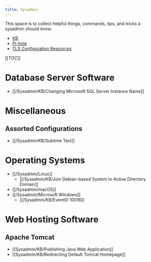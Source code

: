 ```yaml
---
title: Sysadmin
---
```


This space is to collect helpful things, commands, tips, and tricks a sysadmin should know.

* [KB](/Sysadmin/KB)
* [Pi-hole](/Self_Hosting/Pi-hole)
* [TLS Configuration Resources](/Sysadmin/KB/TLS_Configuration_Resources)

[[_TOC_]]

# Database Server Software

* [[/Sysadmin/KB/Changing Microsoft SQL Server Instance Name]]

# Miscellaneous

## Assorted Configurations

* [[/Sysadmin/KB/Sublime Text]]

# Operating Systems

* [[/Sysadmin/Linux]]
  * [[/Sysadmin/KB/Join Debian-based System to Active Directory Domain]]
* [[/Sysadmin/macOS]]
* [[/Sysadmin/Microsoft Windows]]
  * [[/Sysadmin/KB/EventID 10016]]

# Web Hosting Software

## Apache Tomcat

* [[Sysadmin/KB/Publishing Java Web Application]]
* [[Sysadmin/KB/Redirecting Default Tomcat Homepage]]